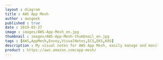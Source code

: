 ```yaml
---
layout : diagram
title : AWS App Mesh
author : awsgeek
published : true
date : 2019-03-27
image : images/AWS-App-Mesh_en.jpg
thumbnail : images/AWS-App-Mesh-thumbnail_en.jpg
tags : [AWS,AppMesh,Envoy,VisualNotes,ECS,EKS,K8S]
description : My visual notes for AWS App Mesh, easily manage and monitor your application services
product : https://aws.amazon.com/app-mesh/
---
```

